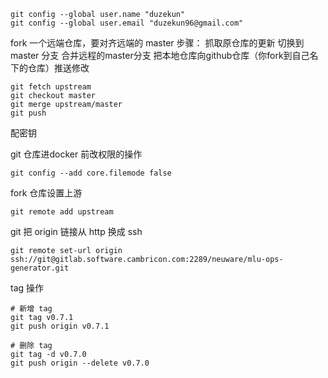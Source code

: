 ```console
git config --global user.name "duzekun"
git config --global user.email "duzekun96@gmail.com"
```

fork 一个远端仓库，要对齐远端的 master
步骤：
抓取原仓库的更新
切换到 master 分支
合并远程的master分支
把本地仓库向github仓库（你fork到自己名下的仓库）推送修改

```console
git fetch upstream
git checkout master
git merge upstream/master
git push
```

配密钥

git 仓库进docker 前改权限的操作
```
git config --add core.filemode false
```

fork 仓库设置上游
```
git remote add upstream 
```

git 把 origin 链接从 http 换成 ssh
```
git remote set-url origin ssh://git@gitlab.software.cambricon.com:2289/neuware/mlu-ops-generator.git

```

tag 操作
```
# 新增 tag
git tag v0.7.1
git push origin v0.7.1
 
# 删除 tag
git tag -d v0.7.0
git push origin --delete v0.7.0
```
